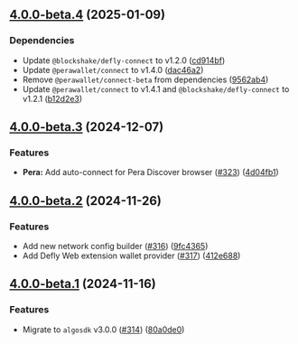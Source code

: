 ## [4.0.0-beta.4](https://github.com/TxnLab/use-wallet/tree/v4.0.0-beta.3...v4.0.0-beta.4) (2025-01-09)

### Dependencies

- Update `@blockshake/defly-connect` to v1.2.0 ([cd914bf](https://github.com/txnlab/use-wallet/commit/cd914bffd867fc1460031acdeb01b8ec45bd9af3))
- Update `@perawallet/connect` to v1.4.0 ([dac46a2](https://github.com/txnlab/use-wallet/commit/dac46a2fea98ea348d8834362760863033b17482))
- Remove `@perawallet/connect-beta` from dependencies ([9562ab4](https://github.com/txnlab/use-wallet/commit/9562ab4cbb3ea81d11a34241f6f58b79b8f35852))
- Update `@perawallet/connect` to v1.4.1 and `@blockshake/defly-connect` to v1.2.1 ([b12d2e3](https://github.com/txnlab/use-wallet/commit/b12d2e317142919830b3f30f1094784dac5f068a))

## [4.0.0-beta.3](https://github.com/TxnLab/use-wallet/tree/v4.0.0-beta.2...v4.0.0-beta.3) (2024-12-07)

### Features

- **Pera:** Add auto-connect for Pera Discover browser ([#323](https://github.com/txnlab/use-wallet/pull/323)) ([4d04fb1](https://github.com/txnlab/use-wallet/commit/4d04fb1a789912a24b73f52a826aa62e54648656))

## [4.0.0-beta.2](https://github.com/TxnLab/use-wallet/tree/v4.0.0-beta.1...v4.0.0-beta.2) (2024-11-26)

### Features

- Add new network config builder ([#316](https://github.com/txnlab/use-wallet/pull/316)) ([9fc4365](https://github.com/txnlab/use-wallet/commit/9fc436539be91e4a35bc1b0cf0b55c861564ae65))
- Add Defly Web extension wallet provider ([#317](https://github.com/txnlab/use-wallet/pull/317)) ([412e688](https://github.com/txnlab/use-wallet/commit/412e688303f8c0239dec147e46b0b05c814ca284))

## [4.0.0-beta.1](https://github.com/TxnLab/use-wallet/tree/v4.0.0-beta.1) (2024-11-16)

### Features

- Migrate to `algosdk` v3.0.0 ([#314](https://github.com/txnlab/use-wallet/pull/314)) ([80a0de0](https://github.com/txnlab/use-wallet/commit/80a0de09fd7f53c26749232388365f985505f71b))
